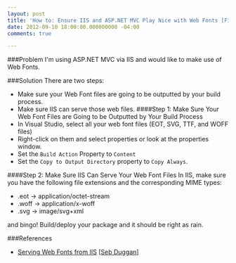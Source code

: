 ```yaml
---
layout: post
title: 'How to: Ensure IIS and ASP.NET MVC Play Nice with Web Fonts [Field Notes]'
date: 2012-09-10 18:00:00.000000000 -04:00
comments: true

---
```

###Problem
I'm using ASP.NET MVC via IIS and would like to make use of Web Fonts.

###Solution
There are two steps:

* Make sure your Web Font files are going to be outputted by your build process.
* Make sure IIS can serve those web files.
####Step 1: Make Sure Your Web Font Files are Going to be Outputted by Your Build Process
* In Visual Studio, select all your web font files (EOT, SVG, TTF, and WOFF files)
* Right-click on them and select properties or look at the properties window.
* Set the `Build Action` Property to `Content`
* Set the `Copy to Output Directory` property to `Copy Always`.

####Step 2: Make Sure IIS Can Serve Your Web Font Files
In IIS, make sure you have the following file extensions and the corresponding MIME types:

* .eot &rarr; application/octet-stream
* .woff &rarr; application/x-woff
* .svg &rarr; image/svg+xml

and bingo! Build/deploy your package and it should be right as rain.

###References
* <a href="http://sebduggan.com/blog/serving-web-fonts-from-iis/">Serving Web Fonts from IIS</a> [<a href="http://sebduggan.com/blog/">Seb Duggan</a>]
